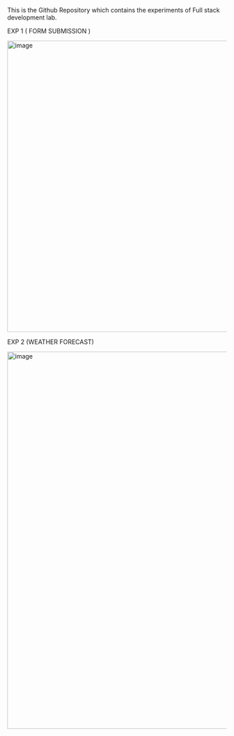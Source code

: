 This is the Github Repository which contains the experiments of Full stack development lab.


EXP 1 ( FORM SUBMISSION )

<img width="694" height="668" alt="image" src="https://github.com/user-attachments/assets/04fa864e-4183-4912-8097-516f96ca2607" />


EXP 2 (WEATHER FORECAST)

<img width="1012" height="865" alt="image" src="https://github.com/user-attachments/assets/af439381-2e90-4924-9866-44bc7155f45b" />



